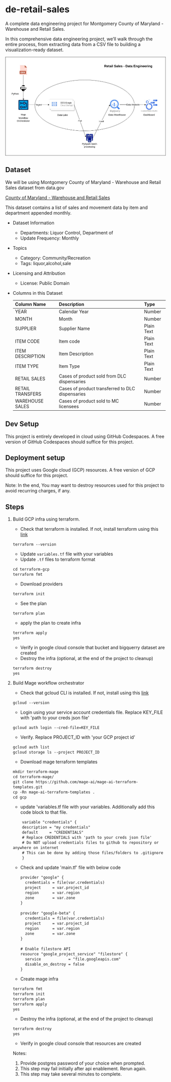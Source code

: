 # de-retail-sales
A complete data engineering project for Montgomery County of Maryland - Warehouse and Retail Sales.

In this comprehensive data engineering project, we’ll walk through the entire process, from extracting data from a CSV file to building a visualization-ready dataset.

![Project Architecture](images/de-retail-sales-1.jpg)

## Dataset 
We will be using Montgomery County of Maryland - Warehouse and Retail Sales dataset from data.gov

[County of Maryland - Warehouse and Retail Sales](https://catalog.data.gov/dataset/warehouse-and-retail-sales)

This dataset contains a list of sales and movement data by item and department appended monthly. 

- Dataset Information
    - Departments:	    Liquor Control, Department of
    - Update Frequency:	Monthly

- Topics
    - Category:	Community/Recreation
    - Tags:       liquor,alcohol,sale

- Licensing and Attribution
    - License:	Public Domain

- Columns in this Dataset

    | Column Name	      |   Description	                                      |   Type       |   
    |---------------------|-------------------------------------------------------|--------------|
    | YEAR                |   Calendar Year                                       |   Number     |
    | MONTH               |   Month                                               |   Number     |
    | SUPPLIER            |   Supplier Name                                       |   Plain Text |
    | ITEM CODE           |   Item code                                           |   Plain Text |
    | ITEM DESCRIPTION    |   Item Description                                    |   Plain Text |
    | ITEM TYPE	          |   Item Type                                           |   Plain Text |
    | RETAIL SALES	      |   Cases of product sold from DLC dispensaries         |   Number     |
    | RETAIL TRANSFERS    |   Cases of product transferred to DLC dispensaries    |   Number     |
    | WAREHOUSE SALES     |   Cases of product sold to MC licensees               |   Number     |

## Dev Setup

This project is entirely developed in cloud using GitHub Codespaces. A free version of GitHub Codespaces should suffice for this project.

## Deployment setup

This project uses Google cloud (GCP) resources. A free version of GCP should suffice for this project.

Note: In the end, You may want to destroy resources used for this project to avoid recurring charges, if any.

## Steps

1. Build GCP infra using terraform. 
    - Check that terraform is installed. If not, install terraform using this [link](https://developer.hashicorp.com/terraform/tutorials/aws-get-started/install-cli)  
    ```
    terraform --version
    ```
    - Update `variables.tf` file with your variables
    - Update `.tf` files to terraform format 
    ```
    cd terraform-gcp
    terraform fmt
    ```

    - Download providers
    ```
    terraform init
    ```

    - See the plan
     ```
     terraform plan
     ```

    - apply the plan to create infra
    ```
    terraform apply
    yes
    ```
    - Verify in google cloud console that bucket and bigquerry dataset are created 
    - Destroy the infra (optional, at the end of the project to cleanup)
    ```
    terraform destroy
    yes
    ```
2. Build Mage workflow orchestrator

    - Check that gcloud CLI is installed. If not, install using this [link](https://cloud.google.com/sdk/docs/install#linux)
    ```
    gcloud --version
    ```
    - Login using your service account credentials file. Replace KEY_FILE with 'path to your creds json file'
    ```
    gcloud auth login --cred-file=KEY_FILE
    ```
    - Verify. Replace PROJECT_ID with 'your GCP project id'
    ```
    gcloud auth list
    gcloud storage ls --project PROJECT_ID
    ```
    - Download mage terraform templates
    ```
    mkdir terraform-mage
    cd terraform-mage/
    git clone https://github.com/mage-ai/mage-ai-terraform-templates.git
    cp -Rn mage-ai-terraform-templates .
    cd gcp
    ```
    - update 'variables.tf file with your variables. Additionally add this code block to that file.
    ```
        variable "credentials" {
        description = "my credentials"
        default     = "CREDENTIALS"
        # Replace CREDENTIALS with 'path to your creds json file'
        # Do NOT upload credentials files to github to repository or anywhere on internet
        # This can be done by adding those files/folders to .gitignore
        }
    ```
    - Check and update 'main.tf' file with below code 
        ```
        provider "google" {
          credentials = file(var.credentials)
          project     = var.project_id
          region      = var.region
          zone        = var.zone
        }

        provider "google-beta" {
          credentials = file(var.credentials)
          project     = var.project_id
          region      = var.region
          zone        = var.zone
        }

        # Enable filestore API
        resource "google_project_service" "filestore" {
          service            = "file.googleapis.com"
          disable_on_destroy = false
        }
        ```
    - Create mage infra
    ```
    terraform fmt
    terraform init
    terraform plan
    terraform apply
    yes
    ```
    - Destroy the infra (optional, at the end of the project to cleanup)
    ```
    terraform destroy
    yes
    ```
    - Verify in google cloud console that resources are created

    Notes:  
    1. Provide postgres password of your choice when prompted. 
    2. This step may fail initially after api enablement. Rerun again.
    3. This step may take several minutes to complete.

    